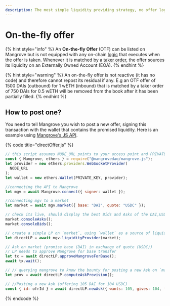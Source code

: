 ```yaml
---
description: The most simple liquidity providing strategy, no offer logic, just a Wallet.
---
```


# On-the-fly offer

{% hint style="info" %}
An **On-the-fly Offer** (OTF) can be listed on Mangrove but is not equipped with any on-chain [logic](../explanations/offer-maker/#executing-offers) that executes when the offer is taken. Whenever it is matched by a [taker order](../explanations/offer-taker.md#taking-offers), the offer sources its liquidity on an Externally Owned Account (EOA).
{% endhint %}

{% hint style="warning" %}
An on-the-fly offer is not reactive (it has no code) and therefore cannot repost its residual if any. E.g an OTF offer of 1500 DAIs (outbound) for 1 wETH (inbound) that is matched by a taker order of 750 DAIs for 0.5 wETH will be removed from the book after it has been partially filled.
{% endhint %}

## How to post one?

You need to tell Mangrove you wish to post a new offer, signing this transaction with the wallet that contains the promised liquidity. Here is an example using [Mangrove's JS API](https://github.com/mangrovedao/mangrove/tree/master/packages/mangrove.js).

{% code title="directOffer.js" %}
```javascript
// this script assumes NODE_URL points to your access point and PRIVATE_KEY contains private key from which one wishes to post offers
const { Mangrove, ethers } = require("@mangrovedao/mangrove.js");
let provider = new ethers.providers.WebSocketProvider(
  NODE_URL
);
let wallet = new ethers.Wallet(PRIVATE_KEY, provider);

//connecting the API to Mangrove
let mgv = await Mangrove.connect({ signer: wallet });

//connecting mgv to a market
let market = await mgv.market({ base: "DAI", quote: "USDC" });

// check its live, should display the best Bids and Asks of the DAI,USDC market
market.consoleAsks();
market.consoleBids();

// create a simple LP on `market`, using `wallet` as a source of liquidity
let directLP = await mgv.liquidityProvider(market);

// Ask on market (promise base (DAI) in exchange of quote (USDC))
// LP needs to approve Mangrove for base transfer
let tx = await directLP.approveMangroveForBase();
await tx.wait();

// // querying mangrove to know the bounty for posting a new Ask on `market`
let prov = await directLP.computeAskProvision();

// //Posting a new Ask (offering 105 DAI for 104 USDC)
const { id: ofrId } = await directLP.newAsk({ wants: 105, gives: 104, fund:prov });
```
{% endcode %}

